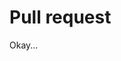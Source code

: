 # Pull request

Okay...

<!--

Thanks for creating this pull request.

Please make sure that the pull request is limited to one type
(docs, feature, etc.) and keep it as small as possible. You can open
multiple prs instead of opening a huge one.

If this pull request closes an issue, please mention the issue
number below:

**Closes**: #123


## Description
Add a brief description of the PR.


You can also choose to add a list of changes and if they have been
completed or not by using the markdown to-do list syntax
- [ ] Not Completed
- [x] Completed


## Checks
Make sure your pr passes the CI checks and do check the following
fields as needed:

- [ ] My pull request adheres to the code style of this project
- [ ] My code requires changes to the documentation
- [ ] I have updated the documentation as required
- [ ] All the tests have passed


## Additional Information

Any additional information like breaking changes, dependencies
added, screenshots, comparisons between new and old behavior, etc.
-->
